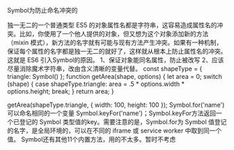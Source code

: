 Symbol为防止命名冲突的

独一无二的一个普通类型
ES5 的对象属性名都是字符串，这容易造成属性名的冲突。比如，你使用了一个他人提供的对象，但又想为这个对象添加新的方法（mixin 模式），新方法的名字就有可能与现有方法产生冲突。如果有一种机制，保证每个属性的名字都是独一无二的就好了，这样就从根本上防止属性名的冲突。这就是 ES6 引入Symbol的原因。
1、保证对象能同名属性，防止被改写
2、应该尽量消除魔术字符串，改由含义清晰的变量代替。
const shapeType = {
  triangle: Symbol()
};
function getArea(shape, options) {
  let area = 0;
  switch (shape) {
    case shapeType.triangle:
      area = .5 * options.width * options.height;
      break;
  }
  return area;
}

getArea(shapeType.triangle, { width: 100, height: 100 });
Symbol.for('name')可以命名相同的一个变量
Symbol.keyFor('name')；Symbol.keyFor方法返回一个已登记的 Symbol 类型值的key。需要注意的是，Symbol.for为 Symbol 值登记的名字，是全局环境的，可以在不同的 iframe 或 service worker 中取到同一个值。
Symbol还有其他11个内置方法，用的不太多。暂时不考虑